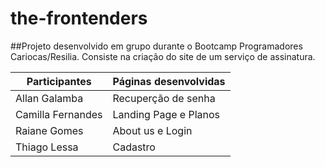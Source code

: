 # the-frontenders

##Projeto desenvolvido em grupo durante o Bootcamp Programadores Cariocas/Resilia.
Consiste na criação do site de um serviço de assinatura.

| Participantes | Páginas desenvolvidas|
| ------------- | -------------------- |
| Allan Galamba | Recuperção de senha |
| Camilla Fernandes | Landing Page e Planos|
| Raiane Gomes | About us e Login |
| Thiago Lessa | Cadastro |
